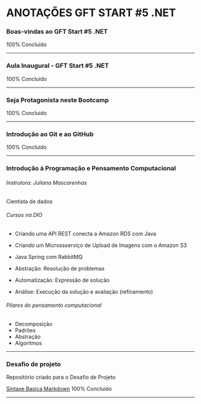 # ANOTAÇÕES GFT START #5 .NET #
<!-- Módulo I - Fundamentos -->

### Boas-vindas ao GFT Start #5 .NET ###
100% Concluído

------------------------------------------------------------

### Aula Inaugural - GFT Start #5 .NET
100% Concluído

------------------------------------------------------------

### Seja Protagonista neste Bootcamp
100% Concluído

------------------------------------------------------------

### Introdução ao Git e ao GitHub
100% Concluído

------------------------------------------------------------

### Introdução à Programação e Pensamento Computacional 
###### Instrutora: Juliana Mascarenhas 
Cientista de dados

###### Cursos na DIO 
- Criando uma API REST conecta a Amazon RDS com Java
- Criando um Microssserviço de Upload de Imagens com o Amazon S3
- Java Spring com RabbitMQ

- Abstração: Resolução de problemas
- Automatização: Expressão de solução
- Análise: Execução da solução e avaliação (refinamento) 

###### Pilares do pensamento computacional
- Decomposição
- Padrões
- Abstração
- Algoritmos




------------------------------------------------------------

### Desafio de projeto
Repositório criado para o Desafio de Projeto

<!-- Links Úteis -->
[Sintaxe Basica Markdown](https://www.markdownguide.org/)
100% Concluído

------------------------------------------------------------
